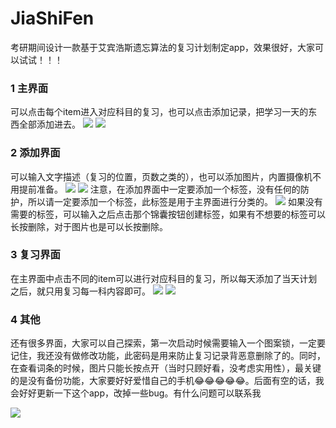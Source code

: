 # JiaShiFen
考研期间设计一款基于艾宾浩斯遗忘算法的复习计划制定app，效果很好，大家可以试试！！！
### 1 主界面
可以点击每个item进入对应科目的复习，也可以点击添加记录，把学习一天的东西全部添加进去。
![](https://github.com/vailing/JiaShiFen/blob/master/image/1.jpg) ![](https://github.com/vailing/JiaShiFen/blob/master/image/2.jpg)

### 2 添加界面
可以输入文字描述（复习的位置，页数之类的），也可以添加图片，内置摄像机不用提前准备。
![](https://github.com/vailing/JiaShiFen/blob/master/image/3.jpg) ![](https://github.com/vailing/JiaShiFen/blob/master/image/4.jpg)
注意，在添加界面中一定要添加一个标签，没有任何的防护，所以请一定要添加一个标签，此标签是用于主界面进行分类的。
![](https://github.com/vailing/JiaShiFen/blob/master/image/5.jpg)
如果没有需要的标签，可以输入之后点击那个锦囊按钮创建标签，如果有不想要的标签可以长按删除，对于图片也是可以长按删除。

### 3 复习界面
在主界面中点击不同的item可以进行对应科目的复习，所以每天添加了当天计划之后，就只用复习每一科内容即可。
![](https://github.com/vailing/JiaShiFen/blob/master/image/6.jpg) ![](https://github.com/vailing/JiaShiFen/blob/master/image/7.jpg)

### 4 其他
还有很多界面，大家可以自己探索，第一次启动时候需要输入一个图案锁，一定要记住，我还没有做修改功能，此密码是用来防止复习记录背恶意删除了的。同时，在查看词条的时候，图片只能长按点开（当时只顾好看，没考虑实用性），最关键的是没有备份功能，大家要好好爱惜自己的手机😂😂😂😂😂。后面有空的话，我会好好更新一下这个app，改掉一些bug。有什么问题可以联系我

![](https://github.com/vailing/JiaShiFen/blob/master/image/luff.jpg)
